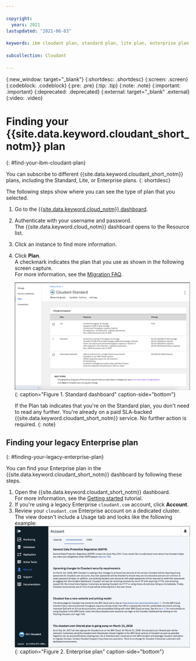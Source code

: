 ```yaml
---

copyright:
  years: 2021
lastupdated: "2021-06-03"

keywords: ibm cloudant plan, standard plan, lite plan, enterprise plan

subcollection: Cloudant

---
```


{:new_window: target="_blank"}
{:shortdesc: .shortdesc}
{:screen: .screen}
{:codeblock: .codeblock}
{:pre: .pre}
{:tip: .tip}
{:note: .note}
{:important: .important}
{:deprecated: .deprecated}
{:external: target="_blank" .external}
{:video: .video}

<!-- Acrolinx: 2021-04-14 -->

# Finding your {{site.data.keyword.cloudant_short_notm}} plan
{: #find-your-ibm-cloudant-plan}

You can subscribe to different {{site.data.keyword.cloudant_short_notm}} plans, including the Standard, Lite, or Enterprise plans. 
{: shortdesc}

The following steps show where you can see the type of plan that you selected.   

1.  Go to the [{{site.data.keyword.cloud_notm}} dashboard](https://cloud.ibm.com/).
2. Authenticate with your username and password. <br>The {{site.data.keyword.cloud_notm}} dashboard opens to the Resource list.
3. Click an instance to find more information.
4. Click **Plan**.<br>
   A checkmark indicates the plan that you use as shown in the following screen capture.<br>
   For more information, see the [Migration FAQ](/docs/Cloudant?topic=Cloudant-faq-migration). <br>  
   
   ![Standard dashboard](../images/ibmcloud_instance_standard_plan.png){: caption="Figure 1. Standard dashboard" caption-side="bottom"}

   If the Plan tab indicates that you're on the Standard plan, you don't need to read any further. You're already on a paid SLA-backed {{site.data.keyword.cloudant_short_notm}} service. No further action is required.
   {: note}

## Finding your legacy Enterprise plan
{: #finding-your-legacy-enterprise-plan}

You can find your Enterprise plan in the {{site.data.keyword.cloudant_short_notm}} dashboard by following these steps. 

1. Open the {{site.data.keyword.cloudant_short_notm}} dashboard. <br>
   For more information, see the [Getting started](https://cloud.ibm.com/docs/Cloudant?topic=Cloudant-getting-started-with-cloudant#using-the-ibm-cloudant-dashboard) tutorial.
2. If you're using a legacy Enterprise `cloudant.com` account, click **Account**.
3. Review your `cloudant.com` Enterprise account on a dedicated cluster. <br>The view doesn't include a Usage tab and looks like the following example:  
   ![Enterprise plan](../images/cloudantcom_enterpriseplan_account.png){: caption="Figure 2. Enterprise plan" caption-side="bottom"}

